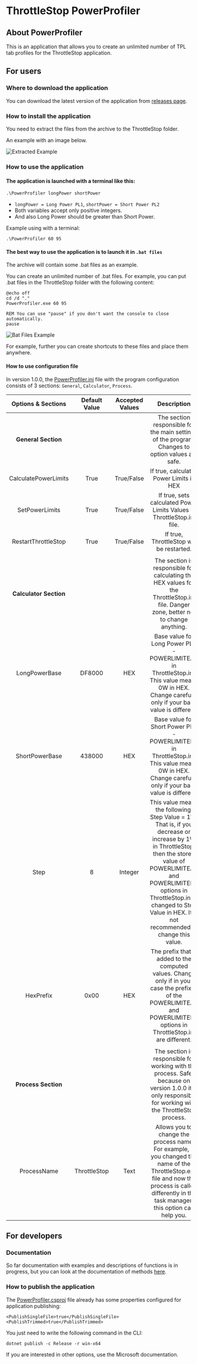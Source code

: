 ﻿# ThrottleStop PowerProfiler

## About PowerProfiler

This is an application that allows you to create an unlimited number of TPL tab profiles for the ThrottleStop
application.

## For users

### Where to download the application

You can download the latest version of the application
from [releases page](https://github.com/Focus1337/ThrottleStop-PowerProfiler/releases).

### How to install the application

You need to extract the files from the archive to the ThrottleStop folder.

An example with an image below.

![Extracted Example](https://i.imgur.com/S5NSd3T.png "Title")

### How to use the application

#### The application is launched with a terminal like this:

```
.\PowerProfiler longPower shortPower
```

* `longPower = Long Power PL1`, `shortPower = Short Power PL2`
* Both variables accept only positive integers.
* And also Long Power should be greater than Short Power.

Example using with a terminal:

   ```
   .\PowerProfiler 60 95
   ```

#### The best way to use the application is to launch it in `.bat files`

The archive will contain some .bat files as an example.

You can create an unlimited number of .bat files. For example, you can put .bat files in the ThrottleStop folder with the following content:

````
@echo off
cd /d "."
PowerProfiler.exe 60 95

REM You can use "pause" if you don't want the console to close automatically.
pause
````
![Bat Files Example](https://i.imgur.com/Ni75mLt.png "Bat files")

For example, further you can create shortcuts to these files and place them anywhere.

#### How to use configuration file

In version 1.0.0, the [PowerProfiler.ini](PowerProfiler.ini) file with the program configuration consists of 3
sections: `General`, `Calculator`, `Process`.

| **Options & Sections** 	 | **Default Value** 	 | **Accepted Values** 	 |                                                                     **Description**                                                                                                                                          	                                                                      | **Safety** 	 |
|:------------------------:|:-------------------:|:---------------------:|:---------------------------------------------------------------------------------------------------------------------------------------------------------------------------------------------------------------------------------------------------------------------------------------------------:|:------------:|
|  **General Section**  	  |          	          |           	           | The section responsible for the main settings of the program. Changes to option values are safe.                                                                                                                                                                                                  	 |  Safe    	   |
|   CalculatePowerLimits   |        True         |      True/False       |                                                                                                                               If true, calculates Power Limits in HEX                                                                                                                               |     Safe     |
|   SetPowerLimits     	   |    True       	     |   True/False     	    |           If true, sets calculated Power Limits Values in ThrottleStop.ini file.                                                                                                                                                                                                       	            |  Safe    	   |
|  RestartThrottleStop  	  |    True       	     |   True/False     	    | If true, ThrottleStop will be restarted.                                                                                                                                                                                                                                                          	 |  Safe    	   |
|            	             |          	          |           	           |                                                                                                                                                  	                                                                                                                                                  |      	       |
| **Calculator Section** 	 |          	          |           	           | The section is responsible for calculating the HEX values for the ThrottleStop.ini file. Danger zone, better not to change anything.                                                                                                                                                              	 |  Unsafe   	  |
|   LongPowerBase     	    |   DF8000     	    |      HEX      	       |                          Base value for Long Power PL1 - POWERLIMITEAX in ThrottleStop.ini. This value means 0W in HEX. Change carefully only if your base value is different.                                                                                           	                          |  Unsafe   	  |
|   ShortPowerBase     	   |   438000      	    |       HEX    	        |                          Base value for Short Power PL1 - POWERLIMITEDX in ThrottleStop.ini. This value means 0W in HEX. Change carefully only if your base value is different.                                                                                          	                          |  Unsafe   	  |
|     Step          	      |     8         	     |     Integer     	     |          This value means the following: Step Value = 1W. That is, if you decrease or increase by 1W in ThrottleStop, then the stored value of POWERLIMITEAX and POWERLIMITEDX options in ThrottleStop.ini is changed to Step Value in HEX. It is not recommended to change this value. 	           |  Unsafe   	  |
|    HexPrefix       	     |    0x00       	     |       HEX    	        | The prefix that is added to the computed values. Change only if in your case the prefixes of the  POWERLIMITEAX and POWERLIMITEDX options in ThrottleStop.ini are different.                                                                                                                      	 |  Unsafe   	  |
|            	             |          	          |           	           |                                                                                                                                                  	                                                                                                                                                  |      	       |
|  **Process Section**  	  |          	          |           	           | The section is responsible for working with the process. Safe, because on version 1.0.0 it is only responsible for working with the ThrottleStop process.                                                                                                                                         	 |  Safe    	   |
|    ProcessName      	    |  ThrottleStop   	   |      Text      	      | Allows you to change the process name. For example, if you changed the name of the ThrottleStop.exe file and now the process  is called differently in the task manager, this option can help you.                                                                                                	 |  Safe    	   |

## For developers

### Documentation

So far documentation with examples and descriptions of functions is in progress, but you can look at the documentation
of methods
[here](https://github.com/Focus1337/ThrottleStop-PowerProfiler/tree/main/PowerProfiler).

### How to publish the application

The [PowerProfiler.csproj](PowerProfiler/PowerProfiler.csproj)
file already has some properties configured for application publishing:

```
<PublishSingleFile>true</PublishSingleFile>
<PublishTrimmed>true</PublishTrimmed>
```

You just need to write the following command in the CLI:

``
dotnet publish -c Release -r win-x64
``

If you are interested in other options, use the Microsoft documentation.